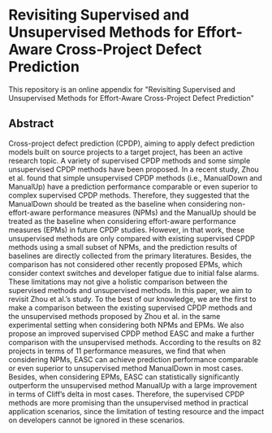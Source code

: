 # Revisiting Supervised and Unsupervised Methods for Effort-Aware Cross-Project Defect Prediction

This repository is an online appendix for "Revisiting Supervised and Unsupervised Methods for Effort-Aware Cross-Project Defect Prediction"


## Abstract

Cross-project defect prediction (CPDP), aiming to apply defect prediction models built on source projects to a target project,
has been an active research topic. A variety of supervised CPDP methods and some simple unsupervised CPDP methods have been
proposed. In a recent study, Zhou et al. found that simple unsupervised CPDP methods (i.e., ManualDown and ManualUp) have a
prediction performance comparable or even superior to complex supervised CPDP methods. Therefore, they suggested that the
ManualDown should be treated as the baseline when considering non-effort-aware performance measures (NPMs) and the ManualUp
should be treated as the baseline when considering effort-aware performance measures (EPMs) in future CPDP studies. However, in
that work, these unsupervised methods are only compared with existing supervised CPDP methods using a small subset of NPMs, and
the prediction results of baselines are directly collected from the primary literatures. Besides, the comparison has not considered other
recently proposed EPMs, which consider context switches and developer fatigue due to initial false alarms. These limitations may not
give a holistic comparison between the supervised methods and unsupervised methods. In this paper, we aim to revisit Zhou et al.’s
study. To the best of our knowledge, we are the first to make a comparison between the existing supervised CPDP methods and the
unsupervised methods proposed by Zhou et al. in the same experimental setting when considering both NPMs and EPMs. We also
propose an improved supervised CPDP method EASC and make a further comparison with the unsupervised methods. According to
the results on 82 projects in terms of 11 performance measures, we find that when considering NPMs, EASC can achieve prediction
performance comparable or even superior to unsupervised method ManualDown in most cases. Besides, when considering EPMs,
EASC can statistically significantly outperform the unsupervised method ManualUp with a large improvement in terms of Cliff’s delta in
most cases. Therefore, the supervised CPDP methods are more promising than the unsupervised method in practical application
scenarios, since the limitation of testing resource and the impact on developers cannot be ignored in these scenarios.
